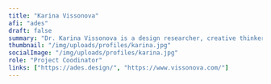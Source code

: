 ```yaml
---
title: "Karina Vissonova"
afi: "ades"
draft: false
summary: "Dr. Karina Vissonova is a design researcher, creative thinker, educator, author and an innovation strategist with extensive experience working within R&D, product development and business innovation. She is the founder of the Institute of Advanced Design Studies and an advocate for advanced design for sustainability."
thumbnail: "/img/uploads/profiles/karina.jpg"
socialImage: "/img/uploads/profiles/karina.jpg"
role: "Project Coodinator"
links: ["https://ades.design/", "https://www.vissonova.com/"]
---
```


